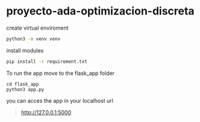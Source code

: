 # proyecto-ada-optimizacion-discreta

create virtual enviroment
```sh
python3 -m venv venv
```

install modules
```sh
pip install -r requirement.txt
```

To run the app move to the flask_app folder
```
cd flask_app
python3 app.py
```

you can acces the app in your localhost url

> http://127.0.0.1:5000
